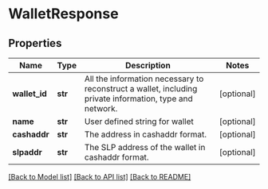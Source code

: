 # WalletResponse

## Properties
Name | Type | Description | Notes
------------ | ------------- | ------------- | -------------
**wallet_id** | **str** | All the information necessary to reconstruct a wallet, including private information, type and network.  | [optional] 
**name** | **str** | User defined string for wallet | [optional] 
**cashaddr** | **str** | The address in cashaddr format.  | [optional] 
**slpaddr** | **str** | The SLP address of the wallet in cashaddr format.  | [optional] 

[[Back to Model list]](../README.md#documentation-for-models) [[Back to API list]](../README.md#documentation-for-api-endpoints) [[Back to README]](../README.md)


